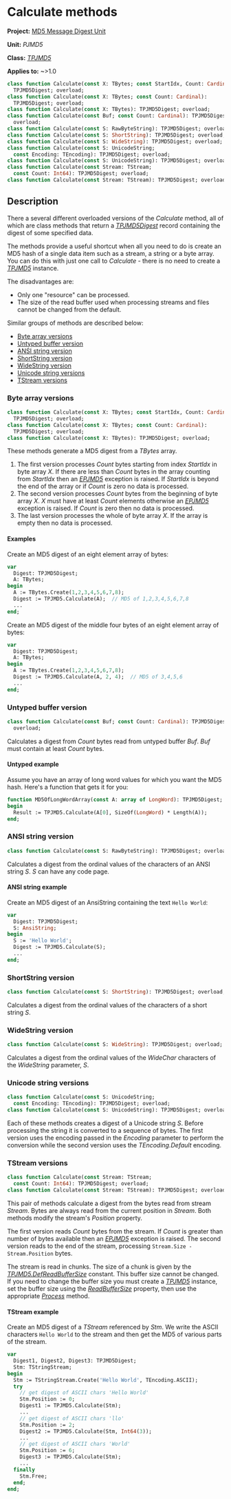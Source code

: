 # Calculate methods

**Project:** [MD5 Message Digest Unit](../API.md)

**Unit:** _PJMD5_

**Class:** [_TPJMD5_](./TPJMD5.md)

**Applies to:** ~>1.0

```pascal
class function Calculate(const X: TBytes; const StartIdx, Count: Cardinal):
  TPJMD5Digest; overload;
class function Calculate(const X: TBytes; const Count: Cardinal):
  TPJMD5Digest; overload;
class function Calculate(const X: TBytes): TPJMD5Digest; overload;
class function Calculate(const Buf; const Count: Cardinal): TPJMD5Digest;
  overload;
class function Calculate(const S: RawByteString): TPJMD5Digest; overload;
class function Calculate(const S: ShortString): TPJMD5Digest; overload;
class function Calculate(const S: WideString): TPJMD5Digest; overload;
class function Calculate(const S: UnicodeString;
  const Encoding: TEncoding): TPJMD5Digest; overload;
class function Calculate(const S: UnicodeString): TPJMD5Digest; overload;
class function Calculate(const Stream: TStream;
  const Count: Int64): TPJMD5Digest; overload;
class function Calculate(const Stream: TStream): TPJMD5Digest; overload;
```

## Description

There a several different overloaded versions of the _Calculate_ method, all of which are class methods that return a [_TPJMD5Digest_](./TPJMD5Digest.md) record containing the digest of some specified data.

The methods provide a useful shortcut when all you need to do is create an MD5 hash of a single data item such as a stream, a string or a byte array. You can do this with just one call to _Calculate_ - there is no need to create a [_TPJMD5_](./TPJMD5.md) instance.

The disadvantages are:

* Only one "resource" can be processed.
* The size of the read buffer used when processing streams and files cannot be changed from the default.

Similar groups of methods are described below:

* [Byte array versions](#byte-array-versions)
* [Untyped buffer version](#untyped-buffer-version)
* [ANSI string version](#ansi-string-version)
* [ShortString version](#shortstring-version)
* [WideString version](#widestring-version)
* [Unicode string versions](#unicode-string-versions)
* [TStream versions](#tstream-versions)

### Byte array versions

```pascal
class function Calculate(const X: TBytes; const StartIdx, Count: Cardinal):
  TPJMD5Digest; overload;
class function Calculate(const X: TBytes; const Count: Cardinal):
  TPJMD5Digest; overload;
class function Calculate(const X: TBytes): TPJMD5Digest; overload;
```

These methods generate a MD5 digest from a _TBytes_ array.

1. The first version processes _Count_ bytes starting from index _StartIdx_ in byte array _X_. If there are less than _Count_ bytes in the array counting from _StartIdx_ then an [_EPJMD5_](./EPJMD5.md) exception is raised. If _StartIdx_ is beyond the end of the array or if _Count_ is zero no data is processed.
2. The second version processes _Count_ bytes from the beginning of byte array _X_. _X_ must have at least _Count_ elements otherwise an [_EPJMD5_](./EPJMD5.md) exception is raised. If _Count_ is zero then no data is processed.
3. The last version processes the whole of byte array _X_. If the array is empty then no data is processed.

#### Examples

Create an MD5 digest of an eight element array of bytes:

```pascal
var
  Digest: TPJMD5Digest;
  A: TBytes;
begin
  A := TBytes.Create(1,2,3,4,5,6,7,8);
  Digest := TPJMD5.Calculate(A);  // MD5 of 1,2,3,4,5,6,7,8
  ...
end;
```

Create an MD5 digest of the middle four bytes of an eight element array of bytes:

```pascal
var
  Digest: TPJMD5Digest;
  A: TBytes;
begin
  A := TBytes.Create(1,2,3,4,5,6,7,8);
  Digest := TPJMD5.Calculate(A, 2, 4);  // MD5 of 3,4,5,6
  ...
end;
```

### Untyped buffer version

```pascal
class function Calculate(const Buf; const Count: Cardinal): TPJMD5Digest;
  overload;
```

Calculates a digest from _Count_ bytes read from untyped buffer _Buf_. _Buf_ must contain at least _Count_ bytes.

#### Untyped example

Assume you have an array of long word values for which you want the MD5 hash. Here's a function that gets it for you:

```pascal
function MD5OfLongWordArray(const A: array of LongWord): TPJMD5Digest;
begin
  Result := TPJMD5.Calculate(A[0], SizeOf(LongWord) * Length(A));
end;
```

### ANSI string version

```pascal
class function Calculate(const S: RawByteString): TPJMD5Digest; overload;
```

Calculates a digest from the ordinal values of the characters of an ANSI string _S_. _S_ can have any code page.

#### ANSI string example

Create an MD5 digest of an AnsiString containing the text `Hello World`:

```pascal
var
  Digest: TPJMD5Digest;
  S: AnsiString;
begin
  S := 'Hello World';
  Digest := TPJMD5.Calculate(S);
  ...
end;
```

### ShortString version

```pascal
class function Calculate(const S: ShortString): TPJMD5Digest; overload;
```

Calculates a digest from the ordinal values of the characters of a short string _S_.

### WideString version

```pascal
class function Calculate(const S: WideString): TPJMD5Digest; overload;
```

Calculates a digest from the ordinal values of the _WideChar_ characters of the _WideString_ parameter, _S_.

### Unicode string versions

```pascal
class function Calculate(const S: UnicodeString;
  const Encoding: TEncoding): TPJMD5Digest; overload;
class function Calculate(const S: UnicodeString): TPJMD5Digest; overload;
```

Each of these methods creates a digest of a Unicode string _S_. Before processing the string it is converted to a sequence of bytes. The first version uses the encoding passed in the _Encoding_ parameter to perform the conversion while the second version uses the _TEncoding.Default_ encoding.

### TStream versions

```pascal
class function Calculate(const Stream: TStream;
  const Count: Int64): TPJMD5Digest; overload;
class function Calculate(const Stream: TStream): TPJMD5Digest; overload;
```

This pair of methods calculate a digest from the bytes read from stream _Stream_. Bytes are always read from the current position in _Stream_. Both methods modify the stream's _Position_ property.

The first version reads _Count_ bytes from the stream. If _Count_ is greater than number of bytes available then an [_EPJMD5_](./EPJMD5.md) exception is raised. The second version reads to the end of the stream, processing `Stream.Size - Stream.Position` bytes.

The stream is read in chunks. The size of a chunk is given by the [_TPJMD5.DefReadBufferSize_](./TPJMD5-DefReadBufferSize.md) constant. This buffer size cannot be changed. If you need to change the buffer size you must create a [_TPJMD5_](./TPJMD5.md) instance, set the buffer size using the [_ReadBufferSize_](./TPJMD5-ReadBufferSize.md) property, then use the appropriate [_Process_](./TPJMD5-Process.md) method.

#### TStream example

Create an MD5 digest of a _TStream_ referenced by _Stm_. We write the ASCII characters `Hello World` to the stream and then get the MD5 of various parts of the stream.

```pascal
var
  Digest1, Digest2, Digest3: TPJMD5Digest;
  Stm: TStringStream;
begin
  Stm := TStringStream.Create('Hello World', TEncoding.ASCII);
  try
    // get digest of ASCII chars 'Hello World'
    Stm.Position := 0;
    Digest1 := TPJMD5.Calculate(Stm);
    ...
    // get digest of ASCII chars 'llo'
    Stm.Position := 2;
    Digest2 := TPJMD5.Calculate(Stm, Int64(3));
    ...
    // get digest of ASCII chars 'World'
    Stm.Position := 6;
    Digest3 := TPJMD5.Calculate(Stm);
    ...
  finally
    Stm.Free;
  end;
end;
```

